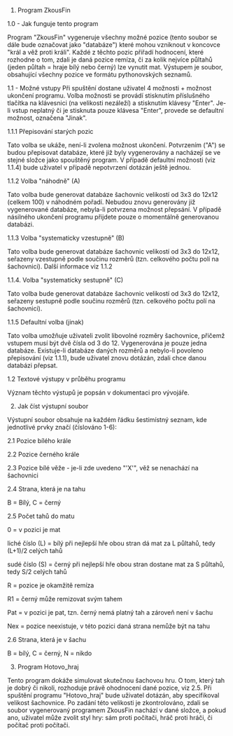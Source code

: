 1. Program ZkousFin

1.0 - Jak funguje tento program

Program "ZkousFin" vygeneruje všechny možné pozice (tento soubor se dále bude označovat jako "databáze") které mohou vzniknout v koncovce "král a věž proti králi". Každé z těchto pozic přiřadí 
hodnocení, které rozhodne o tom, zdali je daná pozice remíza, či za kolik nejvíce půltahů (jeden půltah = hraje bílý nebo černý) lze vynutit mat.
Výstupem je soubor, obsahující všechny pozice ve formátu pythonovských seznamů.

1.1 - Možné vstupy
Při spuštění dostane uživatel 4 možnosti + možnost ukončení programu. Volba možnosti se provádí stisknutím příslušného tlačítka na klávesnici (na velikosti nezáleží) a stisknutím klávesy "Enter".
Je-li vstup neplatný či je stisknuta pouze klávesa "Enter", provede se defaultní možnost, označena "Jinak".

1.1.1 Přepisování starých pozic

Tato volba se ukáže, není-li zvolena možnost ukončení. Potvrzením ("A") se budou přepisovat databáze, které již byly vygenerovány
a nacházejí se ve stejné složce jako spouštěný program. V případě defaultní možnosti (viz 1.1.4) bude uživatel v případě nepotvrzení dotázán ještě jednou.

1.1.2 Volba "náhodně" (A)

Tato volba bude generovat databáze šachovnic velikostí od 3x3 do 12x12 (celkem 100) v náhodném pořadí. Nebudou znovu generovány již vygenerované databáze, nebyla-li potvrzena možnost přepsání.
V případě násilného ukončení programu přijdete pouze o momentálně generovanou databázi.

1.1.3 Volba "systematicky vzestupně" (B)

Tato volba bude generovat databáze šachovnic velikostí od 3x3 do 12x12, seřazeny vzestupně podle součinu rozměrů (tzn. celkového počtu polí na šachovnici).
Další informace viz 1.1.2

1.1.4. Volba "systematicky sestupně" (C)

Tato volba bude generovat databáze šachovnic velikostí od 3x3 do 12x12, seřazeny sestupně podle součinu rozměrů (tzn. celkového počtu polí na šachovnici).

1.1.5 Defaultní volba (jinak)

Tato volba umožňuje uživateli zvolit libovolné rozměry šachovnice, přičemž vstupem musí být dvě čísla od 3 do 12. Vygenerována je pouze jedna databáze.
Existuje-li databáze daných rozměrů a nebylo-li povoleno přepisování (viz 1.1.1), bude uživatel znovu dotázán, zdali chce danou databázi přepsat.

1.2 Textové výstupy v průběhu programu

Význam těchto výstupů je popsán v dokumentaci pro vývojáře. 

2. Jak číst výstupní soubor

Výstupní soubor obsahuje na každém řádku šestimístný seznam, kde jednotlivé prvky značí (číslováno 1-6):

2.1 Pozice bílého krále

2.2 Pozice černého krále

2.3 Pozice bílé věže - je-li zde uvedeno "'X'", věž se nenachází na šachovnici 

2.4 Strana, která je na tahu

B = Bílý, C = černý

2.5 Počet tahů do matu

0 = v pozici je mat

liché číslo (L) = bílý při nejlepší hře obou stran dá mat za L půltahů, tedy (L+1)/2 celých tahů

sudé číslo (S) = černý při nejlepší hře obou stran dostane mat za S půltahů, tedy S/2 celých tahů

R = pozice je okamžitě remíza

R1 = černý může remizovat svým tahem

Pat = v pozici je pat, tzn. černý nemá platný tah a zároveň není v šachu

Nex = pozice neexistuje, v této pozici daná strana nemůže být na tahu

2.6 Strana, která je v šachu

B = bílý, C = černý, N = nikdo

3. Program Hotovo_hraj

Tento program dokáže simulovat skutečnou šachovou hru. O tom, který tah je dobrý či nikoli, rozhoduje právě ohodnocení dané pozice, viz 2.5.
Při spuštění programu "Hotovo_hraj" bude uživatel dotázán, aby specifikoval velikost šachovnice. Po zadání této velikosti je zkontrolováno, zdali se soubor vygenerovaný programem ZkousFin nachází v dané složce, a pokud ano, uživatel může zvolit styl hry: sám proti počítači, hráč proti hráči, či počítač proti počítači.
